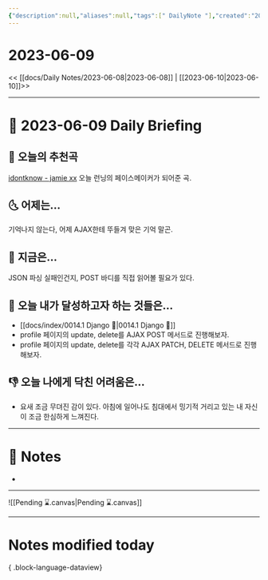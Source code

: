 ```yaml
---
{"description":null,"aliases":null,"tags":[" DailyNote "],"created":"2023-06-09T21:00:36","updated":"2023-07-15T21:30:20","title":"2023-06-09","dg-publish":true,"permalink":"/docs/daily-notes/2023-06-09/","dgPassFrontmatter":true}
---
```



# 2023-06-09

<< [[docs/Daily Notes/2023-06-08\|2023-06-08]] | [[2023-06-10\|2023-06-10]]>>

---

# 📅 2023-06-09 Daily Briefing

## 🎵 오늘의 추천곡

[idontknow - jamie xx](https://youtu.be/rcaf9pBdhrw) 오늘 런닝의 페이스메이커가 되어준 곡.

## 🌜 어제는...

기억나지 않는다, 어제 AJAX한테 뚜들겨 맞은 기억 말곤.

## 🙌 지금은...

JSON 파싱 실패인건지, POST 바디를 직접 읽어볼 필요가 있다.

## 🚀 오늘 내가 달성하고자 하는 것들은...

- [[docs/index/0014.1 Django 🎈\|0014.1 Django 🎈]]
- profile 페이지의 update, delete를 AJAX POST 메서드로 진행해보자.
- profile 페이지의 update, delete를 각각 AJAX PATCH, DELETE 메서드로 진행해보자.

## 👎 오늘 나에게 닥친 어려움은...

- 요새 조금 무뎌진 감이 있다. 아침에 일어나도 침대에서 밍기적 거리고 있는 내 자신이 조금 한심하게 느껴진다.

---

# 📝 Notes

- 

___

![[Pending ⌛.canvas\|Pending ⌛.canvas]]

---

# Notes modified today


{ .block-language-dataview}
